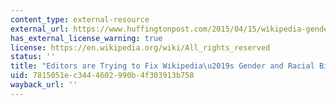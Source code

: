 ```yaml
---
content_type: external-resource
external_url: https://www.huffingtonpost.com/2015/04/15/wikipedia-gender-racial-bias_n_7054550.html
has_external_license_warning: true
license: https://en.wikipedia.org/wiki/All_rights_reserved
status: ''
title: "Editors are Trying to Fix Wikipedia\u2019s Gender and Racial Bias Problems"
uid: 7815051e-c344-4602-990b-4f303913b758
wayback_url: ''
---
```

